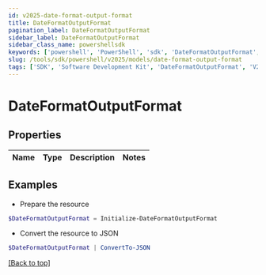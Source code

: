 ```yaml
---
id: v2025-date-format-output-format
title: DateFormatOutputFormat
pagination_label: DateFormatOutputFormat
sidebar_label: DateFormatOutputFormat
sidebar_class_name: powershellsdk
keywords: ['powershell', 'PowerShell', 'sdk', 'DateFormatOutputFormat', 'V2025DateFormatOutputFormat'] 
slug: /tools/sdk/powershell/v2025/models/date-format-output-format
tags: ['SDK', 'Software Development Kit', 'DateFormatOutputFormat', 'V2025DateFormatOutputFormat']
---
```



# DateFormatOutputFormat

## Properties

Name | Type | Description | Notes
------------ | ------------- | ------------- | -------------

## Examples

- Prepare the resource
```powershell
$DateFormatOutputFormat = Initialize-DateFormatOutputFormat 
```

- Convert the resource to JSON
```powershell
$DateFormatOutputFormat | ConvertTo-JSON
```


[[Back to top]](#) 

